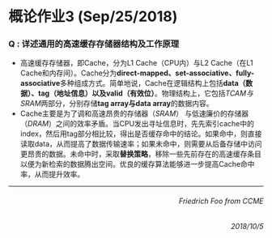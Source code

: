 # 概论作业3 (Sep/25/2018) #

### Q : 详述通用的高速缓存存储器结构及工作原理
* 高速缓存存储器，即Cache，分为L1 Cache（CPU内）与L2 Cache（在L1 Cache和内存间）。Cache分为**direct-mapped、set-associative、fully-associative**多种组成方式。简单地说，Cache在逻辑结构上包括**data（数据）、tag（地址信息）以及valid（有效位）**。物理结构上，它包括*TCAM与SRAM*两部分，分别存储**tag array与data array**的数据内容。
* Cache主要是为了调和高速昂贵的存储器（*SRAM*） 与低速廉价的存储器（*DRAM*）之间的效率矛盾。当CPU发出寻址信息时，先先索引cache中的index，然后用tag部分相比较，得出是否缓存命中的结论。如果命中，则直接读取data，从而提高了数据传输速率；如果未命中，则需要从后备存储中访问更昂贵的数据。未命中时，采取**替换策略**，移除一些先前存在的高速缓存条目以便为新检索的数据腾出空间。优良的缓存算法能够进一步提高Cache命中率，从而提升效率。
***
###### <p align="right">Friedrich Foo *from CCME* </p>
###### <p align="right">2018/10/5 </p>

